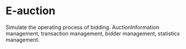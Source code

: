 # E-auction
Simulate the operating process of bidding.
AuctionInformation management, transaction management, bidder management, statistics management.
